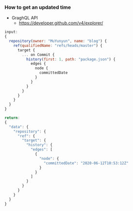 <!--
abbrlink: xxvfc3g7
-->

### How to get an updated time

* GraghQL API
  * https://developer.github.com/v4/explorer/
```js
input:
{
  repository(owner: "MuYunyun", name: "blog") {
    ref(qualifiedName: "refs/heads/master") {
      target {
        ... on Commit {
          history(first: 1, path: "package.json") {
            edges {
              node {
                committedDate
              }
            }
          }
        }
      }
    }
  }
}

return:
{
  "data": {
    "repository": {
      "ref": {
        "target": {
          "history": {
            "edges": [
              {
                "node": {
                  "committedDate": "2020-06-12T10:53:12Z"
                }
              }
            ]
          }
        }
      }
    }
  }
}
```